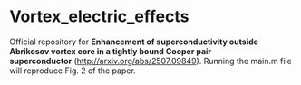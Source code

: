 # Vortex_electric_effects

Official repository for **Enhancement of superconductivity outside Abrikosov vortex core in a tightly bound Cooper pair superconductor** (http://arxiv.org/abs/2507.09849). Running the main.m file will reproduce Fig. 2 of the paper.
